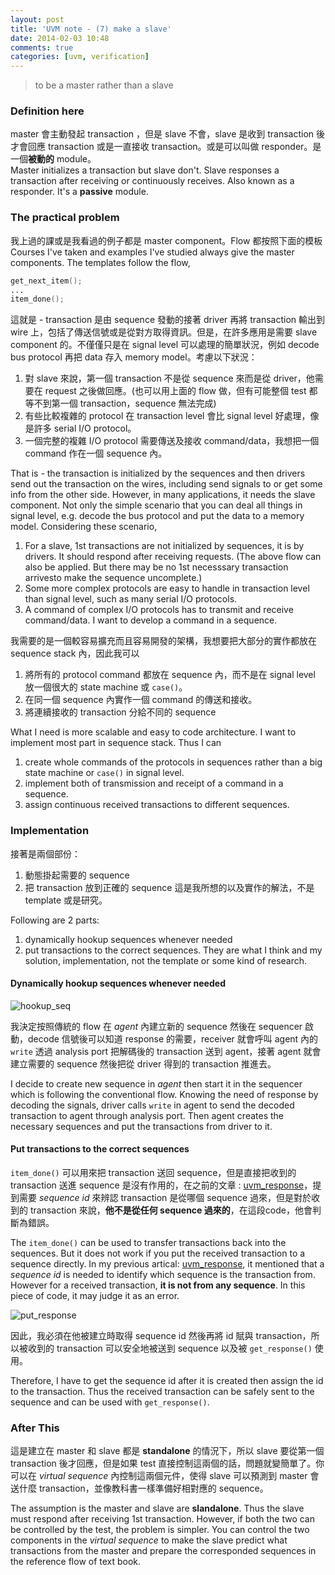 ```yaml
---
layout: post
title: 'UVM note - (7) make a slave'
date: 2014-02-03 10:48
comments: true
categories: [uvm, verification]
---
```

> to be a master rather than a slave

### Definition here
   master 會主動發起 transaction ，但是 slave 不會，slave 是收到 transaction 後才會回應 transaction 或是一直接收 transaction。或是可以叫做 responder。是一個**被動的** module。  
   Master initializes a transaction but slave don't. Slave responses a transaction after receiving or continuously receives. Also known as a responder. It's a **passive** module.

<!--more-->

### The practical problem

我上過的課或是我看過的例子都是 master component。Flow 都按照下面的模板  
Courses I've taken and examples I've studied always give the master components. The templates follow the flow, 

```verilog
get_next_item();
...
item_done();
```

這就是 - transaction 是由 sequence 發動的接著 driver 再將 transaction 輸出到 wire 上，包括了傳送信號或是從對方取得資訊。但是，在許多應用是需要 slave component 的。不僅僅只是在 signal level 可以處理的簡單狀況，例如 decode bus protocol 再把 data 存入 memory model。考慮以下狀況：

1. 對 slave 來說，第一個 transaction 不是從 sequence 來而是從 driver，他需要在 request 之後做回應。(也可以用上面的 flow 做，但有可能整個 test 都等不到第一個 transaction，sequence 無法完成) 
2. 有些比較複雜的 protocol 在 transaction level 會比 signal level 好處理，像是許多 serial I/O protocol。
3. 一個完整的複雜 I/O protocol 需要傳送及接收 command/data，我想把一個 command 作在一個 sequence 內。


That is - the transaction is initialized by the sequences and then drivers send out the transaction on the wires, including send signals to or get some info from the other side. However, in many applications, it needs the slave component. Not only the simple scenario that you can deal all things in signal level, e.g. decode the bus protocol and put the data to a memory model. Considering these scenario,  

									                              
1. For a slave, 1st transactions are not initialized by sequences, it is by drivers. It should respond after receiving requests. (The above flow can also be applied. But there may be no 1st necesssary transaction arrivesto make the sequence uncomplete.)
2. Some more complex protocols are easy to handle in transaction level than signal level, such as many serial I/O protocols. 
3. A command of complex I/O protocols has to transmit and receive command/data. I want to develop a command in a sequence.

我需要的是一個較容易擴充而且容易開發的架構，我想要把大部分的實作都放在 sequence stack 內，因此我可以

1. 將所有的 protocol command 都放在 sequence 內，而不是在 signal level 放一個很大的 state machine 或 ``case()``。
2. 在同一個 sequence 內實作一個 command 的傳送和接收。
3. 將連續接收的 transaction 分給不同的 sequence

What I need is more scalable and easy to code architecture. I want to implement most part in sequence stack. Thus I can

1. create whole commands of the protocols in sequences rather than a big state machine or ``case()`` in signal level.
2. implement both of transmission and receipt of a command in a sequence.
3. assign continuous received transactions to different sequences.


### Implementation

接著是兩個部份：
1. 動態掛起需要的 sequence 
2. 把 transaction 放到正確的 sequence
這是我所想的以及實作的解法，不是 template 或是研究。

Following are 2 parts: 
1. dynamically hookup sequences whenever needed 
2. put transactions to the correct sequences. 
They are what I think and my solution, implementation, not the template or some kind of research. 

#### Dynamically hookup sequences whenever needed

![hookup_seq](https://lh3.googleusercontent.com/-aDldjdNYVo8/UvD1OpcTziI/AAAAAAAAML4/tQC-uUj4LMU/w1276-h598-no/hookup_seq.png)

我決定按照傳統的 flow 在 *agent* 內建立新的 sequence 然後在 sequencer 啟動，decode 信號後可以知道 response 的需要，receiver 就會呼叫 agent 內的 `write` 透過 analysis port 把解碼後的 transaction 送到 agent，接著 agent 就會建立需要的 sequence 然後把從 driver 得到的 transaction 推進去。

I decide to create new sequence in *agent* then start it in the sequencer which is following the conventional flow. Knowing the need of response by decoding the signals, driver calls `write` in agent to send the decoded transaction to agent through analysis port. Then agent creates the necessary sequences and put the transactions from driver to it. 


#### Put transactions to the correct sequences

`item_done()` 可以用來把 transaction 送回 sequence，但是直接把收到的 transaction 送進 sequence 是沒有作用的，在之前的文章 : [uvm_response](https://logdown.com/account/posts/98732-uvm-note-3-response/edit)，提到需要 *sequence id* 來辨認 transaction 是從哪個 sequence 過來，但是對於收到的 transaction 來說，**他不是從任何 sequence 過來的**，在這段code，他會判斷為錯誤。

The `item_done()` can be used to transfer transactions back into the sequences. But it does not work if you put the received transaction to a sequence directly. In my previous artical: [uvm_response](https://logdown.com/account/posts/98732-uvm-note-3-response/edit), it mentioned that a *sequence id* is needed to identify which sequence is the transaction from. However for a received transaction, **it is not from any sequence**. In this piece of code, it may judge it as an error. 

![put_response](https://lh4.googleusercontent.com/-zp5npZUeO0Q/UvD8mVuCjzI/AAAAAAAAMMM/ZYsDYbFiOdM/w1272-h348-no/Screenshot.png)

因此，我必須在他被建立時取得 sequence id 然後再將 id 賦與 transaction，所以被收到的 transaction 可以安全地被送到 sequence 以及被 `get_response()` 使用。

Therefore, I have to get the sequence id after it is created then assign the id to the transaction. Thus the received transaction can be safely sent to the sequence and can be used with `get_response()`.

### After This
這是建立在 master 和 slave 都是 **standalone** 的情況下，所以 slave 要從第一個 transaction 後才回應，但是如果 test 直接控制這兩個的話，問題就變簡單了。你可以在 *virtual sequence* 內控制這兩個元件，使得 slave 可以預測到 master 會送什麼 transaction，並像教科書一樣準備好相對應的 sequence。

The assumption is the master and slave are **slandalone**. Thus the slave must respond after receiving 1st transaction. However, if both the two can be controlled by the test, the problem is simpler. You can control the two components in the *virtual sequence* to make the slave predict what transactions from the master and prepare the corresponded sequences in the reference flow of text book.
